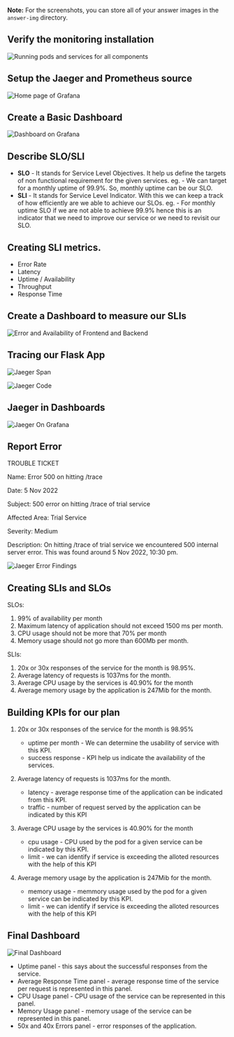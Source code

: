 **Note:** For the screenshots, you can store all of your answer images in the `answer-img` directory.

## Verify the monitoring installation
![Running pods and services for all components](answer-img/pods-svc.png?raw=true)

## Setup the Jaeger and Prometheus source
![Home page of Grafana](answer-img/grafana-landing-screen.png?raw=true)

## Create a Basic Dashboard
![Dashboard on Grafana](answer-img/data_sources.png?raw=true)

## Describe SLO/SLI
- **SLO** - It stands for Service Level Objectives. It help us define the targets of non functional requirement for the given services. eg. - We can target for a monthly uptime of 99.9%. So, monthly uptime can be our SLO. 
- **SLI** - It stands for Service Level Indicator. With this we can keep a track of how efficiently are we able to achieve our SLOs. eg. - For monthly uptime SLO if we are not able to achieve 99.9% hence this is an indicator that we need to improve our service or we need to revisit our SLO. 

## Creating SLI metrics.
* Error Rate
* Latency
* Uptime / Availability
* Throughput
* Response Time

## Create a Dashboard to measure our SLIs
![Error and Availability of Frontend and Backend](answer-img/backend_frontend_dashboard.png?raw=true)

## Tracing our Flask App
![Jaeger Span](answer-img/jaeger_backend_landing.png?raw=true)

![Jaeger Code](answer-img/jaeger_code.png?raw=true)

## Jaeger in Dashboards
![Jaeger On Grafana](answer-img/jaeger_grafana.png?raw=true)

## Report Error
TROUBLE TICKET

Name: Error 500 on hitting /trace

Date: 5 Nov 2022

Subject: 500 error on hitting /trace of trial service

Affected Area: Trial Service

Severity: Medium

Description: On hitting /trace of trial service we encountered 500 internal server error. This was found around 5 Nov 2022, 10:30 pm.

![Jaeger Error Findings](answer-img/jaegar_error.png?raw=true)


## Creating SLIs and SLOs
SLOs:
1. 99% of availability per month
2. Maximum latency of application should not exceed 1500 ms per month.
3. CPU usage should not be more that 70% per month
4. Memory usage should not go more than 600Mb per month.

SLIs:
1. 20x or 30x responses of the service for the month is 98.95%.
2. Average latency of requests is 1037ms for the month.
3. Average CPU usage by the services is 40.90% for the month
4. Average memory usage by the application is 247Mib for the month.

## Building KPIs for our plan
1. 20x or 30x responses of the service for the month is 98.95%
    - uptime per month - We can determine the usability of service with this KPI.
    - success response - KPI help us indicate the availability of the services.

2. Average latency of requests is 1037ms for the month.
    - latency - average response time of the application can be indicated from this KPI.
    - traffic - number of request served by the application can be indicated by this KPI

3. Average CPU usage by the services is 40.90% for the month
    - cpu usage - CPU used by the pod for a given service can be indicated by this KPI.
    - limit - we can identify if service is exceeding the alloted resources with the help of this KPI 

4. Average memory usage by the application is 247Mib for the month.
    - memory usage - memmory usage used by the pod for a given service can be indicated by this KPI.
    - limit - we can identify if service is exceeding the alloted resources with the help of this KPI 

## Final Dashboard
![Final Dashboard](answer-img/kpi_dashboard.png?raw=true)
- Uptime panel - this says about the successful responses from the service.
- Average Response Time panel - average response time of the service per request is represented in this panel.
- CPU Usage panel - CPU usage of the service can be represented in this panel.
- Memory Usage panel - memory usage of the service can be represented in this panel.
- 50x and 40x Errors panel - error responses of the application.